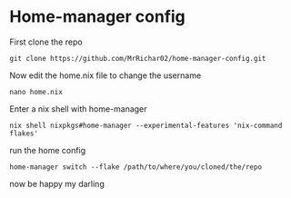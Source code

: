 # Home-manager config

First clone the repo

```
git clone https://github.com/MrRichar02/home-manager-config.git
```

Now edit the home.nix file to change the username

```
nano home.nix
```

Enter a nix shell with home-manager

```
nix shell nixpkgs#home-manager --experimental-features 'nix-command flakes'
```

run the home config

```
home-manager switch --flake /path/to/where/you/cloned/the/repo 
```

now be happy my darling

